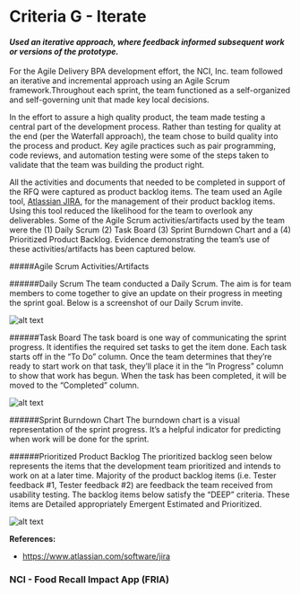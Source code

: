# Criteria G - Iterate

#### _Used an iterative approach, where feedback informed subsequent work or versions of the prototype._

For the Agile Delivery BPA development effort, the NCI, Inc. team followed an iterative and incremental approach using an Agile Scrum framework.Throughout each sprint, the team functioned as a self-organized and self-governing unit that made key local decisions. 

In the effort to assure a high quality product, the team made testing a central part of the development process. Rather than testing for quality at the end (per the Waterfall approach), the team chose to build quality into the process and product. Key agile practices such as pair programming, code reviews, and automation testing were some of the steps taken to validate that the team was building the product right.

All the activities and documents that needed to be completed in support of the RFQ were captured as product backlog items. The team used an Agile tool, [Atlassian JIRA](https://www.atlassian.com/software/jira), for the management of their product backlog items. Using this tool reduced the likelihood for the team to overlook any deliverables. Some of the Agile Scrum activities/artifacts used by the team were the (1) Daily Scrum (2) Task Board (3) Sprint Burndown Chart and a (4) Prioritized Product Backlog. Evidence demonstrating the team’s use of these activities/artifacts has been captured below.
 
#####Agile Scrum Activities/Artifacts
 
######Daily Scrum 
The team conducted a Daily Scrum. The aim is for team members to come together to give an update on their progress in meeting the sprint goal. Below is a screenshot of our Daily Scrum invite. 

![alt text](https://raw.githubusercontent.com/nci-ats/agile-bpa/docs/attachments/Agile-Scrum-Schedule.png "Scrum Schedule")
 
######Task Board 
The task board is one way of communicating the sprint progress. It identifies the required set tasks to get the item done. Each task starts off in the “To Do” column. Once the team determines that they’re ready to start work on that task, they’ll place it in the “In Progress” column to show that work has begun. When the task has been completed, it will be moved to the “Completed” column. 

![alt text](https://raw.githubusercontent.com/nci-ats/agile-bpa/docs/attachments/JIRA-Agile-Board.png "Task Board")
 
######Sprint Burndown Chart 
The burndown chart is a visual representation of the sprint progress. It’s a helpful indicator for predicting when work will be done for the sprint.

######Prioritized Product Backlog 
The prioritized backlog seen below represents the items that the development team prioritized and intends to work on at a later time. Majority of the product backlog items (i.e. Tester feedback #1, Tester feedback #2) are feedback the team received from usability testing. The backlog items below satisfy the “DEEP” criteria. These items are Detailed appropriately Emergent Estimated and Prioritized.

![alt text](https://raw.githubusercontent.com/nci-ats/agile-bpa/docs/attachments/Backlog.png "Prioritized Backlog")

**References:**
* https://www.atlassian.com/software/jira

### NCI - Food Recall Impact App (FRIA)

